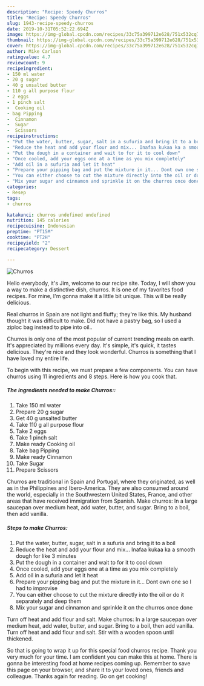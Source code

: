 ```yaml
---
description: "Recipe: Speedy Churros"
title: "Recipe: Speedy Churros"
slug: 1943-recipe-speedy-churros
date: 2019-10-31T05:52:22.694Z
image: https://img-global.cpcdn.com/recipes/33c75a399712e628/751x532cq70/churros-recipe-main-photo.jpg
thumbnail: https://img-global.cpcdn.com/recipes/33c75a399712e628/751x532cq70/churros-recipe-main-photo.jpg
cover: https://img-global.cpcdn.com/recipes/33c75a399712e628/751x532cq70/churros-recipe-main-photo.jpg
author: Mike Carlson
ratingvalue: 4.7
reviewcount: 9
recipeingredient:
- 150 ml water
- 20 g sugar
- 40 g unsalted butter
- 110 g all purpose flour
- 2 eggs
- 1 pinch salt
-  Cooking oil
- bag Pipping
-  Cinnamon
-  Sugar
-  Scissors
recipeinstructions:
- "Put the water, butter, sugar, salt in a sufuria and bring it to a boil"
- "Reduce the heat and add your flour and mix... Inafaa kukaa ka a smooth dough for like 3 minutes"
- "Put the dough in a container and wait to for it to cool down"
- "Once cooled, add your eggs one at a time as you mix completely"
- "Add oil in a sufuria and let it heat"
- "Prepare your pipping bag and put the mixture in it... Dont own one so I had to improvise"
- "You can either choose to cut the mixture directly into the oil or do it separately and deep them"
- "Mix your sugar and cinnamon and sprinkle it on the churros once done"
categories:
- Resep
tags:
- churros

katakunci: churros undefined undefined
nutrition: 145 calories
recipecuisine: Indonesian
preptime: "PT15M"
cooktime: "PT2H"
recipeyield: "2"
recipecategory: Dessert

---
```



![Churros](https://img-global.cpcdn.com/recipes/33c75a399712e628/751x532cq70/churros-recipe-main-photo.jpg)

Hello everybody, it's Jim, welcome to our recipe site. Today, I will show you a way to make a distinctive dish, churros. It is one of my favorites food recipes. For mine, I'm gonna make it a little bit unique. This will be really delicious.

Real churros in Spain are not light and fluffy; they&#39;re like this. My husband thought it was difficult to make. Did not have a pastry bag, so I used a ziploc bag instead to pipe into oil..

Churros is only one of the most popular of current trending meals on earth. It's appreciated by millions every day. It's simple, it's quick, it tastes delicious. They're nice and they look wonderful. Churros is something that I have loved my entire life.


To begin with this recipe, we must prepare a few components. You can have churros using 11 ingredients and 8 steps. Here is how you cook that.

##### The ingredients needed to make Churros::

1. Take 150 ml water
1. Prepare 20 g sugar
1. Get 40 g unsalted butter
1. Take 110 g all purpose flour
1. Take 2 eggs
1. Take 1 pinch salt
1. Make ready  Cooking oil
1. Take bag Pipping
1. Make ready  Cinnamon
1. Take  Sugar
1. Prepare  Scissors


Churros are traditional in Spain and Portugal, where they originated, as well as in the Philippines and Ibero-America. They are also consumed around the world, especially in the Southwestern United States, France, and other areas that have received immigration from Spanish. Make churros: In a large saucepan over medium heat, add water, butter, and sugar. Bring to a boil, then add vanilla. 

##### Steps to make Churros:

1. Put the water, butter, sugar, salt in a sufuria and bring it to a boil
1. Reduce the heat and add your flour and mix... Inafaa kukaa ka a smooth dough for like 3 minutes
1. Put the dough in a container and wait to for it to cool down
1. Once cooled, add your eggs one at a time as you mix completely
1. Add oil in a sufuria and let it heat
1. Prepare your pipping bag and put the mixture in it... Dont own one so I had to improvise
1. You can either choose to cut the mixture directly into the oil or do it separately and deep them
1. Mix your sugar and cinnamon and sprinkle it on the churros once done


Turn off heat and add flour and salt. Make churros: In a large saucepan over medium heat, add water, butter, and sugar. Bring to a boil, then add vanilla. Turn off heat and add flour and salt. Stir with a wooden spoon until thickened. 

So that is going to wrap it up for this special food churros recipe. Thank you very much for your time. I am confident you can make this at home. There is gonna be interesting food at home recipes coming up. Remember to save this page on your browser, and share it to your loved ones, friends and colleague. Thanks again for reading. Go on get cooking!
